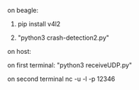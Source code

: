 on beagle: 

1) pip install v4l2

2) "python3 crash-detection2.py"

on host:

on first terminal:
    "python3 receiveUDP.py"

on second terminal
    nc -u -l -p 12346